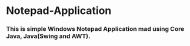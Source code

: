 # Notepad-Application
### This is simple Windows Notepad Application mad using Core Java, Java(Swing and AWT).
